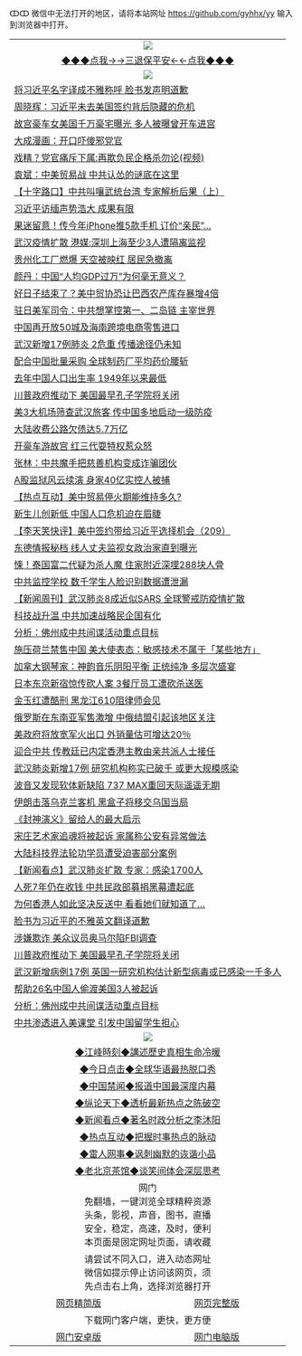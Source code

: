 ↀↀ 微信中无法打开的地区，请将本站网址 https://github.com/gyhhx/yy 输入到浏览器中打开。 

 <table>
  <tr>
    <td colspan="2" align=center><img src="https://github.com/gyhhx/image-upload/blob/master/3t.jpg"></td>
 </tr>
 <tr><td colspan="2" align="center"><a href="https://xball.casa/oo.aspx?name=ogQuit&key=eqxowaguscvmxdgc&from=yy">◆◆◆点我→→三退保平安←←点我◆◆◆</a></td></tr>
  <tr>
    <td colspan="2" align=center><img src="https://cdn.jsdelivr.net/gh/gyoupiodf/im1/%E7%BD%91%E9%97%A8%E6%96%B0%E9%97%BB1.jpg"></td>
 </tr>

<tr><td colspan="2" align="left"><a href="https://xball.casa/oo.aspx?name=c1119276&key=eqxowaguscvmxdgc&from=yy">将习近平名字译成不雅称呼 脸书发声明道歉</a></td></tr>
<tr><td colspan="2" align="left"><a href="https://xball.casa/oo.aspx?name=c1119284&key=eqxowaguscvmxdgc&from=yy">周晓辉：习近平未去美国签约背后隐藏的危机</a></td></tr>
<tr><td colspan="2" align="left"><a href="https://xball.casa/oo.aspx?name=c1119262&key=eqxowaguscvmxdgc&from=yy">故宫豪车女美国千万豪宅曝光 多人被曝曾开车进宫</a></td></tr>
<tr><td colspan="2" align="left"><a href="https://xball.casa/oo.aspx?name=c1119261&key=eqxowaguscvmxdgc&from=yy">大成漫画：开口吓傻邪党官</a></td></tr>
<tr><td colspan="2" align="left"><a href="https://xball.casa/oo.aspx?name=c1119264&key=eqxowaguscvmxdgc&from=yy">戏精？党官痛斥下属:再欺负民企格杀勿论(视频)</a></td></tr>
<tr><td colspan="2" align="left"><a href="https://xball.casa/oo.aspx?name=c1119246&key=eqxowaguscvmxdgc&from=yy">袁斌：中美贸易战 中共认怂的谜底在这里</a></td></tr>
<tr><td colspan="2" align="left"><a href="https://xball.casa/oo.aspx?name=c1118550&key=eqxowaguscvmxdgc&from=yy">【十字路口】中共叫嚷武统台湾 专家解析后果（上）</a></td></tr>
<tr><td colspan="2" align="left"><a href="https://xball.casa/oo.aspx?name=c1119271&key=eqxowaguscvmxdgc&from=yy">习近平访缅声势浩大 成果有限</a></td></tr>
<tr><td colspan="2" align="left"><a href="https://xball.casa/oo.aspx?name=c1119273&key=eqxowaguscvmxdgc&from=yy">果迷留意！传今年iPhone推5款手机 订价“亲民”…</a></td></tr>
<tr><td colspan="2" align="left"><a href="https://xball.casa/oo.aspx?name=c1119290&key=eqxowaguscvmxdgc&from=yy">武汉疫情扩散 港媒:深圳上海至少3人遭隔离监视</a></td></tr>
<tr><td colspan="2" align="left"><a href="https://xball.casa/oo.aspx?name=c1119281&key=eqxowaguscvmxdgc&from=yy">贵州化工厂燃爆 天空被映红 居民急撤离</a></td></tr>
<tr><td colspan="2" align="left"><a href="https://xball.casa/oo.aspx?name=c1119277&key=eqxowaguscvmxdgc&from=yy">颜丹：中国“人均GDP过万”为何毫无意义？</a></td></tr>
<tr><td colspan="2" align="left"><a href="https://xball.casa/oo.aspx?name=c1119251&key=eqxowaguscvmxdgc&from=yy">好日子结束了？美中贸协恐让巴西农产库存暴增4倍</a></td></tr>
<tr><td colspan="2" align="left"><a href="https://xball.casa/oo.aspx?name=c1119283&key=eqxowaguscvmxdgc&from=yy">驻日美军司令：中共想掌控第一、二岛链 主宰世界</a></td></tr>
<tr><td colspan="2" align="left"><a href="https://xball.casa/oo.aspx?name=c1119272&key=eqxowaguscvmxdgc&from=yy">中国再开放50城及海南跨境电商零售进口</a></td></tr>
<tr><td colspan="2" align="left"><a href="https://xball.casa/oo.aspx?name=c1119260&key=eqxowaguscvmxdgc&from=yy">武汉新增17例肺炎 2危重 传播途径仍未知</a></td></tr>
<tr><td colspan="2" align="left"><a href="https://xball.casa/oo.aspx?name=c1119250&key=eqxowaguscvmxdgc&from=yy">配合中国批量采购 全球制药厂平均药价腰斩</a></td></tr>
<tr><td colspan="2" align="left"><a href="https://xball.casa/oo.aspx?name=c1119278&key=eqxowaguscvmxdgc&from=yy">去年中国人口出生率 1949年以来最低</a></td></tr>
<tr><td colspan="2" align="left"><a href="https://xball.casa/oo.aspx?name=c1119288&key=eqxowaguscvmxdgc&from=yy">川普政府推动下 美国最早孔子学院将关闭</a></td></tr>
<tr><td colspan="2" align="left"><a href="https://xball.casa/oo.aspx?name=c1119263&key=eqxowaguscvmxdgc&from=yy">美3大机场筛查武汉旅客 传中国多地启动一级防疫</a></td></tr>
<tr><td colspan="2" align="left"><a href="https://xball.casa/oo.aspx?name=c1119282&key=eqxowaguscvmxdgc&from=yy">大陆收费公路欠债达5.7万亿</a></td></tr>
<tr><td colspan="2" align="left"><a href="https://xball.casa/oo.aspx?name=c1119256&key=eqxowaguscvmxdgc&from=yy">开豪车游故宫 红三代耍特权惹众怒</a></td></tr>
<tr><td colspan="2" align="left"><a href="https://xball.casa/oo.aspx?name=c1119245&key=eqxowaguscvmxdgc&from=yy">张林：中共魔手把慈善机构变成诈骗团伙</a></td></tr>
<tr><td colspan="2" align="left"><a href="https://xball.casa/oo.aspx?name=c1119294&key=eqxowaguscvmxdgc&from=yy">A股监狱风云续演 身家40亿实控人被捕</a></td></tr>
<tr><td colspan="2" align="left"><a href="https://xball.casa/oo.aspx?name=c1119287&key=eqxowaguscvmxdgc&from=yy">【热点互动】美中贸易停火期能维持多久?</a></td></tr>
<tr><td colspan="2" align="left"><a href="https://xball.casa/oo.aspx?name=c1119292&key=eqxowaguscvmxdgc&from=yy">新生儿创新低 中国人口危机迫在眉睫</a></td></tr>
<tr><td colspan="2" align="left"><a href="https://xball.casa/oo.aspx?name=c1119266&key=eqxowaguscvmxdgc&from=yy">【李天笑快评】美中签约带给习近平选择机会（209）</a></td></tr>
<tr><td colspan="2" align="left"><a href="https://xball.casa/oo.aspx?name=c1119253&key=eqxowaguscvmxdgc&from=yy">东德情报秘档 线人丈夫监视女政治家直到曝光</a></td></tr>
<tr><td colspan="2" align="left"><a href="https://xball.casa/oo.aspx?name=c1119269&key=eqxowaguscvmxdgc&from=yy">悚！泰国富二代疑为杀人魔 住家附近深埋288块人骨</a></td></tr>
<tr><td colspan="2" align="left"><a href="https://xball.casa/oo.aspx?name=c1119280&key=eqxowaguscvmxdgc&from=yy">中共监控学校 数千学生人脸识别数据遭泄漏</a></td></tr>
<tr><td colspan="2" align="left"><a href="https://xball.casa/oo.aspx?name=c1119295&key=eqxowaguscvmxdgc&from=yy">【新闻周刊】武汉肺炎8成近似SARS 全球警戒防疫情扩散</a></td></tr>
<tr><td colspan="2" align="left"><a href="https://xball.casa/oo.aspx?name=c1119258&key=eqxowaguscvmxdgc&from=yy">科技战升温 中共加速战略民企国有化</a></td></tr>
<tr><td colspan="2" align="left"><a href="https://xball.casa/oo.aspx?name=c1119293&key=eqxowaguscvmxdgc&from=yy">分析：佛州成中共间谍活动重点目标</a></td></tr>
<tr><td colspan="2" align="left"><a href="https://xball.casa/oo.aspx?name=c1119248&key=eqxowaguscvmxdgc&from=yy">施压荷兰禁售中国 美大使表态：敏感技术不属于「某些地方」</a></td></tr>
<tr><td colspan="2" align="left"><a href="https://xball.casa/oo.aspx?name=c1119279&key=eqxowaguscvmxdgc&from=yy">加拿大钢琴家：神韵音乐阴阳平衡 正统纯净 多层次盛宴</a></td></tr>
<tr><td colspan="2" align="left"><a href="https://xball.casa/oo.aspx?name=c1119268&key=eqxowaguscvmxdgc&from=yy">日本东京新宿惊传砍人案 3餐厅员工遭砍杀送医</a></td></tr>
<tr><td colspan="2" align="left"><a href="https://xball.casa/oo.aspx?name=c1119291&key=eqxowaguscvmxdgc&from=yy">金玉红遭酷刑 黑龙江610阻律师会见</a></td></tr>
<tr><td colspan="2" align="left"><a href="https://xball.casa/oo.aspx?name=c1119270&key=eqxowaguscvmxdgc&from=yy">俄罗斯在东南亚军售激增 中俄结盟引起该地区关注</a></td></tr>
<tr><td colspan="2" align="left"><a href="https://xball.casa/oo.aspx?name=c1119257&key=eqxowaguscvmxdgc&from=yy">美政府将放宽军火出口 外销量估可增达20％</a></td></tr>
<tr><td colspan="2" align="left"><a href="https://xball.casa/oo.aspx?name=c1119267&key=eqxowaguscvmxdgc&from=yy">迎合中共 传教廷已内定香港主教由亲共派人士接任</a></td></tr>
<tr><td colspan="2" align="left"><a href="https://xball.casa/oo.aspx?name=c1119301&key=eqxowaguscvmxdgc&from=yy">武汉肺炎新增17例 研究机构称实已破千 或更大规模感染</a></td></tr>
<tr><td colspan="2" align="left"><a href="https://xball.casa/oo.aspx?name=c1119252&key=eqxowaguscvmxdgc&from=yy">波音又发现软体新缺陷 737 MAX重回天际遥遥无期</a></td></tr>
<tr><td colspan="2" align="left"><a href="https://xball.casa/oo.aspx?name=c1119249&key=eqxowaguscvmxdgc&from=yy">伊朗击落乌克兰客机 黑盒子将移交乌国当局</a></td></tr>
<tr><td colspan="2" align="left"><a href="https://xball.casa/oo.aspx?name=c1119308&key=eqxowaguscvmxdgc&from=yy">《封神演义》留给人的最大启示</a></td></tr>
<tr><td colspan="2" align="left"><a href="https://xball.casa/oo.aspx?name=c1119302&key=eqxowaguscvmxdgc&from=yy">宋庄艺术家追魂将被起诉 家属称公安有异常做法</a></td></tr>
<tr><td colspan="2" align="left"><a href="https://xball.casa/oo.aspx?name=c1119265&key=eqxowaguscvmxdgc&from=yy">大陆科技界法轮功学员遭受迫害部分案例</a></td></tr>
<tr><td colspan="2" align="left"><a href="https://xball.casa/oo.aspx?name=c1119299&key=eqxowaguscvmxdgc&from=yy">【新闻看点】武汉肺炎扩散 专家：感染1700人</a></td></tr>
<tr><td colspan="2" align="left"><a href="https://xball.casa/oo.aspx?name=c1119300&key=eqxowaguscvmxdgc&from=yy">人死7年仍在收钱 中共民政部募捐黑幕遭起底</a></td></tr>
<tr><td colspan="2" align="left"><a href="https://xball.casa/oo.aspx?name=c1119310&key=eqxowaguscvmxdgc&from=yy">为何香港人如此坚决反送中 看看她们就知道了…</a></td></tr>
<tr><td colspan="2" align="left"><a href="https://xball.casa/oo.aspx?name=c1119312&key=eqxowaguscvmxdgc&from=yy">脸书为习近平的不雅英文翻译道歉</a></td></tr>
<tr><td colspan="2" align="left"><a href="https://xball.casa/oo.aspx?name=c1119316&key=eqxowaguscvmxdgc&from=yy">涉嫌欺诈 美众议员奥马尔陷FBI调查</a></td></tr>
<tr><td colspan="2" align="left"><a href="https://xball.casa/oo.aspx?name=c1119313&key=eqxowaguscvmxdgc&from=yy">川普政府推动下 美国最早孔子学院将关闭</a></td></tr>
<tr><td colspan="2" align="left"><a href="https://xball.casa/oo.aspx?name=c1119314&key=eqxowaguscvmxdgc&from=yy">武汉新增病例17例 英国一研究机构估计新型病毒或已感染一千多人</a></td></tr>
<tr><td colspan="2" align="left"><a href="https://xball.casa/oo.aspx?name=c1119317&key=eqxowaguscvmxdgc&from=yy">帮助26名中国人偷渡美国3人被起诉</a></td></tr>
<tr><td colspan="2" align="left"><a href="https://xball.casa/oo.aspx?name=c1119315&key=eqxowaguscvmxdgc&from=yy">分析：佛州成中共间谍活动重点目标</a></td></tr>
<tr><td colspan="2" align="left"><a href="https://xball.casa/oo.aspx?name=c1119311&key=eqxowaguscvmxdgc&from=yy">中共渗透进入美课堂 引发中国留学生担心</a></td></tr>


 <tr>
   <td colspan="2" align=center><img src="https://cdn.jsdelivr.net/gh/gyoupiodf/im1/jf-1.jpg"></td>
  </tr>
   <tr>
   <td colspan="2" align=center> 
<a href="https://xball.casa/oo.aspx?name=c922850&key=eqxowaguscvmxdgc&from=yy&tag=9877">◆江峰時刻◆講述歷史真相生命冷暖</a><br/>
    </td>
  </tr>
   <tr>
   <td colspan="2" align=center> 
<a href="https://xball.casa/oo.aspx?name=c816850&key=eqxowaguscvmxdgc&from=yy&tag=9877">◆今日点击◆全球华语最热脱口秀</a><br/>
    </td>
  </tr>
  <tr>
  <td colspan="2" align=center>
<a href="https://xball.casa/oo.aspx?name=c816860&key=eqxowaguscvmxdgc&from=yy&tag=99733110">◆中国禁闻◆报道中国最深度内幕</a><br/>
   </tr>
  <tr>
     <td colspan="2" align=center>
<a href="https://xball.casa/oo.aspx?name=c816855&key=eqxowaguscvmxdgc&from=yy&tag=997110">◆纵论天下◆透析最新热点之陈破空</a><br/>
   </tr>
   <tr>
      <td colspan="2" align=center>
<a href="https://xball.casa/oo.aspx?name=c838308&key=eqxowaguscvmxdgc&from=yy&tag=9973110">◆新闻看点◆著名时政分析之李沐阳</a><br/>
   </tr>
   <tr>
     <td colspan="2" align=center>
<a href="https://xball.casa/oo.aspx?name=c816852&key=eqxowaguscvmxdgc&from=yy&tag=9733110">◆热点互动◆把握时事热点的脉动</a><br/>
   </tr>
   <tr>
      <td colspan="2" align=center>
<a href="https://xball.casa/oo.aspx?name=c816694&key=eqxowaguscvmxdgc&from=yy&tag=93310">◆雷人网事◆讽刺幽默的诙谐小品</a><br/>
   </tr>
   <tr>
    <td colspan="2" align=center>
<a href="https://xball.casa/oo.aspx?name=c816650&key=eqxowaguscvmxdgc&from=yy&tag=9973110">◆老北京茶馆◆谈笑间体会深层思考</a><br/>
   </tr>
<tr>
    <td colspan="2" align="center">网门<br/>免翻墙，一键浏览全球精粹资源<br/>头条，影视，声音，图书，直播<br/>安全，稳定，高速，及时，便利<br/>本页面是固定网址页面，请收藏</td>
  <tr>
  <tr>
    <td colspan="2" align="center">请尝试不同入口，进入动态网址<br/>微信如提示停止访问该网页，须<br/>先点击右上角，选择浏览器打开</td>
  <tr>  
  <tr>
    <td align="center"><a href="https://gitcdn.xyz/repo/otiny/up/master/show002.htm">网页精简版</a></td>
    <td align="center"><a href="https://gitcdn.xyz/repo/otiny/up/master/show001.htm">网页完整版</a></td>
  </tr>
  <tr>
    <td colspan="2" align="center">下载网门客户端，更快，更方便</td>
  <tr>
  <tr>
    <td align="center"><a href="https://raw.githubusercontent.com/opipe/up/master/oGatea.apk">网门安卓版</a></td>
    <td align="center"><a href="https://raw.githubusercontent.com/opipe/up/master/oGate.zip">网门电脑版</a></td>
  </tr>

</table>

